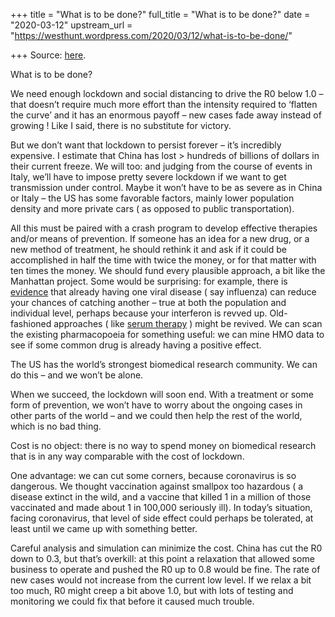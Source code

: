 +++
title = "What is to be done?"
full_title = "What is to be done?"
date = "2020-03-12"
upstream_url = "https://westhunt.wordpress.com/2020/03/12/what-is-to-be-done/"

+++
Source: [here](https://westhunt.wordpress.com/2020/03/12/what-is-to-be-done/).

What is to be done?

We need enough lockdown and social distancing to drive the R0 below 1.0
– that doesn’t require much more effort than the intensity required to
‘flatten the curve’ and it has an enormous payoff – new cases fade away
instead of growing ! Like I said, there is no substitute for victory.

But we don’t want that lockdown to persist forever – it’s incredibly
expensive. I estimate that China has lost \> hundreds of billions of
dollars in their current freeze. We will too: and judging from the
course of events in Italy, we’ll have to impose pretty severe lockdown
if we want to get transmission under control. Maybe it won’t have to
be as severe as in China or Italy – the US has some favorable factors,
mainly lower population density and more private cars ( as opposed to
public transportation).

All this must be paired with a crash program to develop effective
therapies and/or means of prevention. If someone has an idea for a new
drug, or a new method of treatment, he should rethink it and ask if it
could be accomplished in half the time with twice the money, or for that
matter with ten times the money. We should fund every plausible
approach, a bit like the Manhattan project. Some would be surprising:
for example, there is
[evidence](https://www.livescience.com/cold-flu-same-time.html) that
already having one viral disease ( say influenza) can reduce your
chances of catching another – true at both the population and individual
level, perhaps because your interferon is revved up. Old-fashioned
approaches ( like [serum
therapy](https://en.wikipedia.org/wiki/Antiserum) ) might be revived.
We can scan the existing pharmacopoeia for something useful: we can mine
HMO data to see if some common drug is already having a positive effect.

The US has the world’s strongest biomedical research community. We can
do this – and we won’t be alone.

When we succeed, the lockdown will soon end. With a treatment or some
form of prevention, we won’t have to worry about the ongoing cases in
other parts of the world – and we could then help the rest of the world,
which is no bad thing.

Cost is no object: there is no way to spend money on biomedical research
that is in any way comparable with the cost of lockdown.

One advantage: we can cut some corners, because coronavirus is so
dangerous. We thought vaccination against smallpox too hazardous ( a
disease extinct in the wild, and a vaccine that killed 1 in a million of
those vaccinated and made about 1 in 100,000 seriously ill). In today’s
situation, facing coronavirus, that level of side effect could perhaps
be tolerated, at least until we came up with something better.

Careful analysis and simulation can minimize the cost. China has cut the
R0 down to 0.3, but that’s overkill: at this point a relaxation that
allowed some business to operate and pushed the R0 up to 0.8 would be
fine. The rate of new cases would not increase from the current low
level. If we relax a bit too much, R0 might creep a bit above 1.0, but
with lots of testing and monitoring we could fix that before it caused
much trouble.


